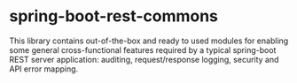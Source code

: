 # spring-boot-rest-commons
This library contains out-of-the-box and ready to used modules for enabling some general cross-functional features required by a typical spring-boot REST server application: auditing, request/response logging, security and API error mapping.
